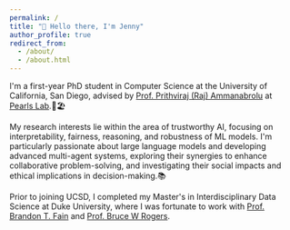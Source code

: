 ```yaml
---
permalink: /
title: "👋 Hello there, I'm Jenny"
author_profile: true
redirect_from: 
  - /about/
  - /about.html
---
```

I'm a first-year PhD student in Computer Science at the University of California, San Diego, advised by [Prof. Prithviraj (Raj) Ammanabrolu](https://prithvirajva.com/) at [Pearls Lab](https://pearls-lab.github.io/).🧋🏖

My research interests lie within the area of trustworthy AI, focusing on interpretability, fairness, reasoning, and robustness of ML models. I'm particularly passionate about large language models and developing advanced multi-agent systems, exploring their synergies to enhance collaborative problem-solving, and investigating their social impacts and ethical implications in decision-making.📚 

Prior to joining UCSD, I completed my Master's in Interdisciplinary Data Science at Duke University, where I was fortunate to work with [Prof. Brandon T. Fain](https://sites.duke.edu/btfain/) and [Prof. Bruce W Rogers](https://surgery.duke.edu/profile/bruce-w-rogers).
